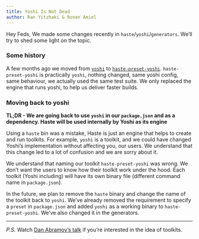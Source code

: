 ```yaml
---
title: Yoshi Is Not Dead
author: Ran Yitzhaki & Ronen Amiel
---
```


Hey Feds,
We made some changes recently in `haste`/`yoshi`/`generators`. We’ll try to shed some light on the topic.

### Some history
A few months ago we moved from [`yoshi`](https://github.com/wix/yoshi) to [`haste-preset-yoshi`](https://github.com/wix-private/wix-haste/blob/master/README.md).
`haste-preset-yoshi` is practically `yoshi`, nothing changed, same yoshi config, same behaviour, we actually used the same test suite. We only replaced the engine that runs yoshi, to help us deliver faster builds.

### Moving back to yoshi
**TL;DR - We are going back to use `yoshi` in our `package.json` and as a dependency. Haste will be used internally by Yoshi as its engine**

Using a `haste` bin was a mistake, Haste is just an engine that helps to create and run toolkits.
For example, `yoshi` is a toolkit, and we could have changed Yoshi’s implementation without affecting you, our users. We understand that this change led to a lot of confusion and we are sorry about it.

We understand that naming our toolkit `haste-preset-yoshi` was wrong. We don’t want the users to know how their toolkit work under the hood. Each toolkit (Yoshi including) will have its own binary file (different command name in `package.json`).

In the future, we plan to remove the `haste` binary and change the name of the toolkit back to `yoshi`. We’ve already removed the requirement to specify a `preset` in `package.json` and added `yoshi` as a working binary to `haste-preset-yoshi`. We’ve also changed it in the generators.

***

*P.S.* Watch [Dan Abramov’s talk](https://www.youtube.com/watch?v=G39lKaONAlA) if you’re interested in the idea of toolkits.
